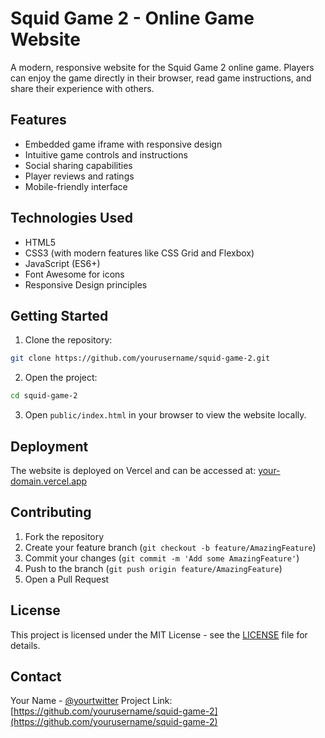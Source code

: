 # Squid Game 2 - Online Game Website

A modern, responsive website for the Squid Game 2 online game. Players can enjoy the game directly in their browser, read game instructions, and share their experience with others.

## Features

- Embedded game iframe with responsive design
- Intuitive game controls and instructions
- Social sharing capabilities
- Player reviews and ratings
- Mobile-friendly interface

## Technologies Used

- HTML5
- CSS3 (with modern features like CSS Grid and Flexbox)
- JavaScript (ES6+)
- Font Awesome for icons
- Responsive Design principles

## Getting Started

1. Clone the repository:
```bash
git clone https://github.com/yourusername/squid-game-2.git
```

2. Open the project:
```bash
cd squid-game-2
```

3. Open `public/index.html` in your browser to view the website locally.

## Deployment

The website is deployed on Vercel and can be accessed at: [your-domain.vercel.app](https://your-domain.vercel.app)

## Contributing

1. Fork the repository
2. Create your feature branch (`git checkout -b feature/AmazingFeature`)
3. Commit your changes (`git commit -m 'Add some AmazingFeature'`)
4. Push to the branch (`git push origin feature/AmazingFeature`)
5. Open a Pull Request

## License

This project is licensed under the MIT License - see the [LICENSE](LICENSE) file for details.

## Contact

Your Name - [@yourtwitter](https://twitter.com/yourtwitter)
Project Link: [https://github.com/yourusername/squid-game-2](https://github.com/yourusername/squid-game-2) 